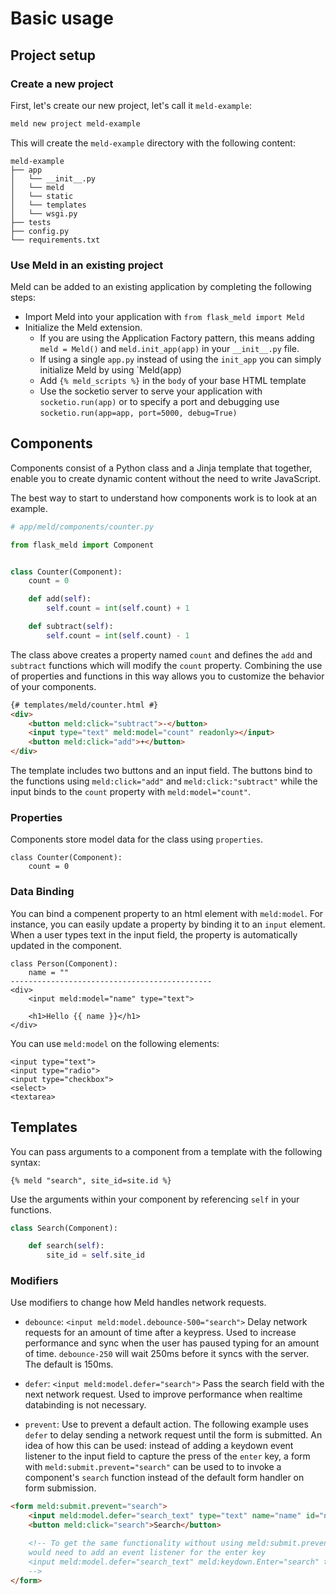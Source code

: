 # Basic usage

## Project setup

### Create a new project
First, let's create our new project, let's call it `meld-example`:

```bash
meld new project meld-example
```

This will create the `meld-example` directory with the following content:

```text
meld-example
├── app
│   └── __init__.py
│   └── meld
│   └── static
│   └── templates
│   └── wsgi.py
├── tests
├── config.py
└── requirements.txt
```

### Use Meld in an existing project
Meld can be added to an existing application by completing the following steps:

- Import Meld into your application with `from flask_meld import Meld`
- Initialize the Meld extension. 
    - If you are using the Application Factory pattern, this means adding 
    `meld = Meld()` and `meld.init_app(app)` in your `__init__.py` file.
    - If using a single `app.py` instead of using the `init_app` you can simply
      initialize Meld by using `Meld(app)
    - Add `{% meld_scripts %}` in the `body` of your base HTML template
    - Use the socketio server to serve your application with `socketio.run(app)` or to 
    specify a port and debugging use `socketio.run(app=app, port=5000, debug=True)`

## Components

Components consist of a Python class and a Jinja template that together, enable
you to create dynamic content without the need to write JavaScript.

The best way to start to understand how components work is to look at an example.

```py
# app/meld/components/counter.py

from flask_meld import Component


class Counter(Component):
    count = 0

    def add(self):
        self.count = int(self.count) + 1

    def subtract(self):
        self.count = int(self.count) - 1

```
The class above creates a property named `count` and defines the `add` and
`subtract` functions which will modify the `count` property.  Combining the use of 
properties and functions in this way allows you to customize the behavior of your components.


```html
{# templates/meld/counter.html #}
<div>
    <button meld:click="subtract">-</button>
    <input type="text" meld:model="count" readonly></input>
    <button meld:click="add">+</button>
</div>
```

The template includes two buttons and an input field. The buttons bind to the functions
using `meld:click="add"` and `meld:click:"subtract"` while the input binds to the
`count` property with `meld:model="count"`. 

### Properties

Components store model data for the class using `properties`. 

```
class Counter(Component):
    count = 0
```

### Data Binding

You can bind a compenent property to an html element with `meld:model`. For instance,
you can easily update a property by binding it to an `input` element. When a user types
text in the input field, the property is automatically updated in the component.

```
class Person(Component):
    name = ""
---------------------------------------------
<div>
    <input meld:model="name" type="text">

    <h1>Hello {{ name }}</h1>
</div>
```

You can use `meld:model` on the following elements:

```
<input type="text">
<input type="radio">
<input type="checkbox">
<select>
<textarea>
```

## Templates

You can pass arguments to a component from a template with the following syntax:

```
{% meld "search", site_id=site.id %}
```

Use the arguments within your component by referencing `self` in your functions.

```py
class Search(Component):

    def search(self):
        site_id = self.site_id
```

### Modifiers

Use modifiers to change how Meld handles network requests.

* `debounce`: `<input meld:model.debounce-500="search">` Delay network requests for an amount of time after a keypress. Used to increase performance and sync when the user has paused typing for an amount of time. `debounce-250` will wait 250ms before it syncs with the server. The default is 150ms.

* `defer`: `<input meld:model.defer="search">` Pass the search field with the next network request. Used to improve performance when realtime databinding is not necessary.

* `prevent`: Use to prevent a default action. The following example uses `defer` to delay sending a network request until the form is submitted. An idea of how this can be used: instead of adding a keydown event listener to the input field to capture the press of the `enter` key, a form with `meld:submit.prevent="search"` can be used to to invoke a component's `search` function instead of the default form handler on form submission.

```html
<form meld:submit.prevent="search">
    <input meld:model.defer="search_text" type="text" name="name" id="name" placeholder="Search for name">
    <button meld:click="search">Search</button>

    <!-- To get the same functionality without using meld:submit.prevent="search" you
    would need to add an event listener for the enter key 
    <input meld:model.defer="search_text" meld:keydown.Enter="search" type="text" name="name" id="name" placeholder="Search for name">
    -->
</form>
```
